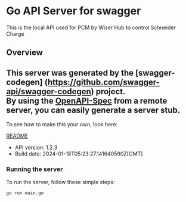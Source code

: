 # Go API Server for swagger

This is the local API used for PCM by Wiser Hub to control Schneider Charge

## Overview
This server was generated by the [swagger-codegen]
(https://github.com/swagger-api/swagger-codegen) project.  
By using the [OpenAPI-Spec](https://github.com/OAI/OpenAPI-Specification) from a remote server, you can easily generate a server stub.  
-

To see how to make this your own, look here:

[README](https://github.com/swagger-api/swagger-codegen/blob/master/README.md)

- API version: 1.2.3
- Build date: 2024-01-18T05:23:27.141640590Z[GMT]


### Running the server
To run the server, follow these simple steps:

```
go run main.go
```

